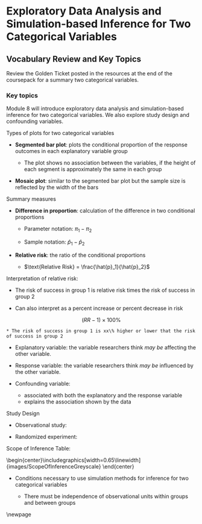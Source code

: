 # Exploratory Data Analysis and Simulation-based Inference for Two Categorical Variables

## Vocabulary Review and Key Topics

Review the Golden Ticket posted in the resources at the end of the coursepack for a summary two categorical variables.

### Key topics

Module 8 will introduce exploratory data analysis and simulation-based inference for two categorical variables. We also explore study design and confounding variables.

Types of plots for two categorical variables

* **Segmented bar plot**: plots the conditional proportion of the response outcomes in each explanatory variable group

    * The plot shows no association between the variables, if the height of each segment is approximately the same in each group
    
* **Mosaic plot**: similar to the segmented bar plot but the sample size is reflected by the width of the bars

Summary measures

* **Difference in proportion**: calculation of the difference in two conditional proportions 

    * Parameter notation: $\pi_1 - \pi_2$
    
    * Sample notation: $\hat{p}_1 - \hat{p}_2$
    
* **Relative risk**: the ratio of the conditional proportions

    * $\text{Relative Risk} = \frac{\hat{p}_1}{\hat{p}_2}$
    
Interpretation of relative risk:

* The risk of success in group 1 is relative risk times the risk of success in group 2

* Can also interpret as a percent increase or percent decrease in risk

$$(RR-1) \times 100\%$$
    
    * The risk of success in group 1 is xx\% higher or lower that the risk of success in group 2
    
* Explanatory variable: the variable researchers think *may be* affecting the other variable.
    
* Response variable: the variable researchers think *may be* influenced by the other variable.

* Confounding variable: 
    - associated with both the explanatory and the response variable
    - explains the association shown by the data 

Study Design

* Observational study: 

* Randomized experiment:

Scope of Inference Table:


\begin{center}\includegraphics[width=0.65\linewidth]{images/ScopeOfInferenceGreyscale} \end{center}
    
* Conditions necessary to use simulation methods for inference for two categorical variables

    * There must be independence of observational units within groups and between groups
    


\newpage
